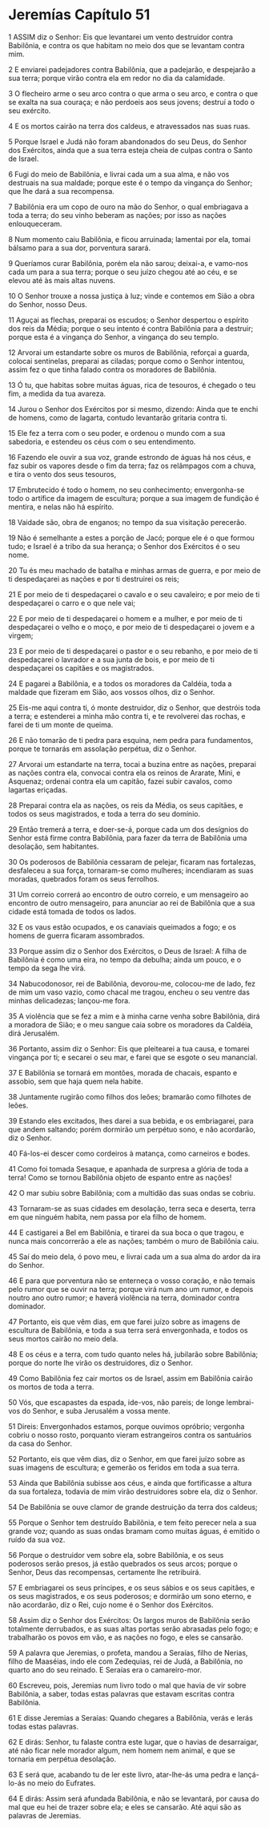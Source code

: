 # Jeremías Capítulo 51

1	ASSIM diz o Senhor: Eis que levantarei um vento destruidor contra Babilônia, e contra os que habitam no meio dos que se levantam contra mim.

2	E enviarei padejadores contra Babilônia, que a padejarão, e despejarão a sua terra; porque virão contra ela em redor no dia da calamidade.

3	O flecheiro arme o seu arco contra o que arma o seu arco, e contra o que se exalta na sua couraça; e não perdoeis aos seus jovens; destruí a todo o seu exército.

4	E os mortos cairão na terra dos caldeus, e atravessados nas suas ruas.

5	Porque Israel e Judá não foram abandonados do seu Deus, do Senhor dos Exércitos, ainda que a sua terra esteja cheia de culpas contra o Santo de Israel.

6	Fugi do meio de Babilônia, e livrai cada um a sua alma, e não vos destruais na sua maldade; porque este é o tempo da vingança do Senhor; que lhe dará a sua recompensa.

7	Babilônia era um copo de ouro na mão do Senhor, o qual embriagava a toda a terra; do seu vinho beberam as nações; por isso as nações enlouqueceram.

8	Num momento caiu Babilônia, e ficou arruinada; lamentai por ela, tomai bálsamo para a sua dor, porventura sarará.

9	Queríamos curar Babilônia, porém ela não sarou; deixai-a, e vamo-nos cada um para a sua terra; porque o seu juízo chegou até ao céu, e se elevou até às mais altas nuvens.

10	O Senhor trouxe a nossa justiça à luz; vinde e contemos em Sião a obra do Senhor, nosso Deus.

11	Aguçai as flechas, preparai os escudos; o Senhor despertou o espírito dos reis da Média; porque o seu intento é contra Babilônia para a destruir; porque esta é a vingança do Senhor, a vingança do seu templo.

12	Arvorai um estandarte sobre os muros de Babilônia, reforçai a guarda, colocai sentinelas, preparai as ciladas; porque como o Senhor intentou, assim fez o que tinha falado contra os moradores de Babilônia.

13	Ó tu, que habitas sobre muitas águas, rica de tesouros, é chegado o teu fim, a medida da tua avareza.

14	Jurou o Senhor dos Exércitos por si mesmo, dizendo: Ainda que te enchi de homens, como de lagarta, contudo levantarão gritaria contra ti.

15	Ele fez a terra com o seu poder, e ordenou o mundo com a sua sabedoria, e estendeu os céus com o seu entendimento.

16	Fazendo ele ouvir a sua voz, grande estrondo de águas há nos céus, e faz subir os vapores desde o fim da terra; faz os relâmpagos com a chuva, e tira o vento dos seus tesouros,

17	Embrutecido é todo o homem, no seu conhecimento; envergonha-se todo o artífice da imagem de escultura; porque a sua imagem de fundição é mentira, e nelas não há espírito.

18	Vaidade são, obra de enganos; no tempo da sua visitação perecerão.

19	Não é semelhante a estes a porção de Jacó; porque ele é o que formou tudo; e Israel é a tribo da sua herança; o Senhor dos Exércitos é o seu nome.

20	Tu és meu machado de batalha e minhas armas de guerra, e por meio de ti despedaçarei as nações e por ti destruirei os reis;

21	E por meio de ti despedaçarei o cavalo e o seu cavaleiro; e por meio de ti despedaçarei o carro e o que nele vai;

22	E por meio de ti despedaçarei o homem e a mulher, e por meio de ti despedaçarei o velho e o moço, e por meio de ti despedaçarei o jovem e a virgem;

23	E por meio de ti despedaçarei o pastor e o seu rebanho, e por meio de ti despedaçarei o lavrador e a sua junta de bois, e por meio de ti despedaçarei os capitães e os magistrados.

24	E pagarei a Babilônia, e a todos os moradores da Caldéia, toda a maldade que fizeram em Sião, aos vossos olhos, diz o Senhor.

25	Eis-me aqui contra ti, ó monte destruidor, diz o Senhor, que destróis toda a terra; e estenderei a minha mão contra ti, e te revolverei das rochas, e farei de ti um monte de queima.

26	E não tomarão de ti pedra para esquina, nem pedra para fundamentos, porque te tornarás em assolação perpétua, diz o Senhor.

27	Arvorai um estandarte na terra, tocai a buzina entre as nações, preparai as nações contra ela, convocai contra ela os reinos de Ararate, Mini, e Asquenaz; ordenai contra ela um capitão, fazei subir cavalos, como lagartas eriçadas.

28	Preparai contra ela as nações, os reis da Média, os seus capitães, e todos os seus magistrados, e toda a terra do seu domínio.

29	Então tremerá a terra, e doer-se-á, porque cada um dos desígnios do Senhor está firme contra Babilônia, para fazer da terra de Babilônia uma desolação, sem habitantes.

30	Os poderosos de Babilônia cessaram de pelejar, ficaram nas fortalezas, desfaleceu a sua força, tornaram-se como mulheres; incendiaram as suas moradas, quebrados foram os seus ferrolhos.

31	Um correio correrá ao encontro de outro correio, e um mensageiro ao encontro de outro mensageiro, para anunciar ao rei de Babilônia que a sua cidade está tomada de todos os lados.

32	E os vaus estão ocupados, e os canaviais queimados a fogo; e os homens de guerra ficaram assombrados.

33	Porque assim diz o Senhor dos Exércitos, o Deus de Israel: A filha de Babilônia é como uma eira, no tempo da debulha; ainda um pouco, e o tempo da sega lhe virá.

34	Nabucodonosor, rei de Babilônia, devorou-me, colocou-me de lado, fez de mim um vaso vazio, como chacal me tragou, encheu o seu ventre das minhas delicadezas; lançou-me fora.

35	A violência que se fez a mim e à minha carne venha sobre Babilônia, dirá a moradora de Sião; e o meu sangue caia sobre os moradores da Caldéia, dirá Jerusalém.

36	Portanto, assim diz o Senhor: Eis que pleitearei a tua causa, e tomarei vingança por ti; e secarei o seu mar, e farei que se esgote o seu manancial.

37	E Babilônia se tornará em montões, morada de chacais, espanto e assobio, sem que haja quem nela habite.

38	Juntamente rugirão como filhos dos leões; bramarão como filhotes de leões.

39	Estando eles excitados, lhes darei a sua bebida, e os embriagarei, para que andem saltando; porém dormirão um perpétuo sono, e não acordarão, diz o Senhor.

40	Fá-los-ei descer como cordeiros à matança, como carneiros e bodes.

41	Como foi tomada Sesaque, e apanhada de surpresa a glória de toda a terra! Como se tornou Babilônia objeto de espanto entre as nações!

42	O mar subiu sobre Babilônia; com a multidão das suas ondas se cobriu.

43	Tornaram-se as suas cidades em desolação, terra seca e deserta, terra em que ninguém habita, nem passa por ela filho de homem.

44	E castigarei a Bel em Babilônia, e tirarei da sua boca o que tragou, e nunca mais concorrerão a ele as nações; também o muro de Babilônia caiu.

45	Saí do meio dela, ó povo meu, e livrai cada um a sua alma do ardor da ira do Senhor.

46	E para que porventura não se enterneça o vosso coração, e não temais pelo rumor que se ouvir na terra; porque virá num ano um rumor, e depois noutro ano outro rumor; e haverá violência na terra, dominador contra dominador.

47	Portanto, eis que vêm dias, em que farei juízo sobre as imagens de escultura de Babilônia, e toda a sua terra será envergonhada, e todos os seus mortos cairão no meio dela.

48	E os céus e a terra, com tudo quanto neles há, jubilarão sobre Babilônia; porque do norte lhe virão os destruidores, diz o Senhor.

49	Como Babilônia fez cair mortos os de Israel, assim em Babilônia cairão os mortos de toda a terra.

50	Vós, que escapastes da espada, ide-vos, não pareis; de longe lembrai-vos do Senhor, e suba Jerusalém a vossa mente.

51	Direis: Envergonhados estamos, porque ouvimos opróbrio; vergonha cobriu o nosso rosto, porquanto vieram estrangeiros contra os santuários da casa do Senhor.

52	Portanto, eis que vêm dias, diz o Senhor, em que farei juízo sobre as suas imagens de escultura; e gemerão os feridos em toda a sua terra.

53	Ainda que Babilônia subisse aos céus, e ainda que fortificasse a altura da sua fortaleza, todavia de mim virão destruidores sobre ela, diz o Senhor.

54	De Babilônia se ouve clamor de grande destruição da terra dos caldeus;

55	Porque o Senhor tem destruído Babilônia, e tem feito perecer nela a sua grande voz; quando as suas ondas bramam como muitas águas, é emitido o ruído da sua voz.

56	Porque o destruidor vem sobre ela, sobre Babilônia, e os seus poderosos serão presos, já estão quebrados os seus arcos; porque o Senhor, Deus das recompensas, certamente lhe retribuirá.

57	E embriagarei os seus príncipes, e os seus sábios e os seus capitães, e os seus magistrados, e os seus poderosos; e dormirão um sono eterno, e não acordarão, diz o Rei, cujo nome é o Senhor dos Exércitos.

58	Assim diz o Senhor dos Exércitos: Os largos muros de Babilônia serão totalmente derrubados, e as suas altas portas serão abrasadas pelo fogo; e trabalharão os povos em vão, e as nações no fogo, e eles se cansarão.

59	A palavra que Jeremias, o profeta, mandou a Seraías, filho de Nerias, filho de Maaséias, indo ele com Zedequias, rei de Judá, a Babilônia, no quarto ano do seu reinado. E Seraías era o camareiro-mor.

60	Escreveu, pois, Jeremias num livro todo o mal que havia de vir sobre Babilônia, a saber, todas estas palavras que estavam escritas contra Babilônia.

61	E disse Jeremias a Seraías: Quando chegares a Babilônia, verás e lerás todas estas palavras.

62	E dirás: Senhor, tu falaste contra este lugar, que o havias de desarraigar, até não ficar nele morador algum, nem homem nem animal, e que se tornaria em perpétua desolação.

63	E será que, acabando tu de ler este livro, atar-lhe-ás uma pedra e lançá-lo-ás no meio do Eufrates.

64	E dirás: Assim será afundada Babilônia, e não se levantará, por causa do mal que eu hei de trazer sobre ela; e eles se cansarão. Até aqui são as palavras de Jeremias.

